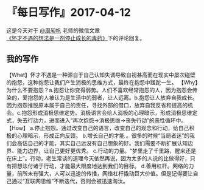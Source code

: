 # 『每日写作』2017-04-12

这是今天对于 [@周昶帆](http://weibo.com/kuohaozhu) 老师的微信文章[《怀才不遇的想法是一剂停止成长的毒药》](http://mp.weixin.qq.com/s/SXWt1C98FxGfyssQtX4iMA)下的评论回复。

## 我的写作
【What】怀才不遇是一种源自于自己认知失调导致自视甚高而在现实中屡次碰壁的抱怨，这种抱怨让我们产生消极的思维方式，最终在抱怨中蹉跎一生。
【Why】为什么不要抱怨？a.抱怨让你变得弱势。人们不喜欢经常抱怨的人，因为抱怨会传染的，爱抱怨的人被认为是生活中的弱者，让人远离。b.抱怨让人放弃自我成长。因为抱怨推脱原本属于自己的责任，寻找外部的借口，放弃自我反省和提高的机会。c.抱怨形成消极思维定势。消极语言会给人消极的心理暗示，形成消极思维定式，失去行动力，进而进入“再次抱怨→消极思维→丧失行动”的恶性循环中。
【How】
a.停止抱怨。通过改变自己的语言，改变自己的观念和行动，给自己积极的心理暗示，形成正向反馈。
b.增长自己的才能 。很多的时候“当局者迷”的我们会高估自己的才能，其实自己远没有自己想象的好。我们需要不断扩展认知边界、能力边界，让自己更好更优秀。
c.行动的力量。“梦里走了千里路，醒来还是在床上”。行动，老生常谈的道理今天依然再说，因为太多的人说的比做得好，只有把想法付诸于行动，才能最大限度地达到我们的目标。
d.善用杠杆。网络的力量，前所未有强大，人可以迅速的传播，网络杠杆撬动巨大价值。但是记得要让自己通过“互联网思维”不断迭代，否则会被迅速淘汰。